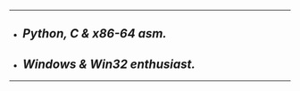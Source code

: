 ---------------
- ## ***Python, C & x86-64 asm.*** 
- ## ***Windows & Win32 enthusiast.***
---------------
